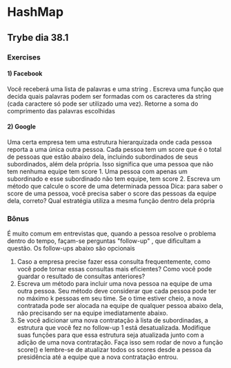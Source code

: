 # HashMap

## Trybe dia 38.1

### Exercises

#### 1) Facebook

Você receberá uma lista de palavras e uma string . Escreva uma função que decida quais palavras
podem ser formadas com os caracteres da string (cada caractere só pode ser utilizado uma vez).
Retorne a soma do comprimento das palavras escolhidas

#### 2) Google

Uma certa empresa tem uma estrutura hierarquizada onde cada pessoa reporta a uma única outra pessoa. Cada pessoa tem um score que é o total de pessoas que estão abaixo dela, incluindo subordinados de seus subordinados, além dela própria. Isso significa que uma pessoa que não tem nenhuma equipe tem score 1. Uma pessoa com apenas um subordinado e esse subordinado não tem equipe, tem score 2. Escreva um método que calcule o score de uma determinada pessoa
Dica: para saber o score de uma pessoa, você precisa saber o score das pessoas da equipe dela, correto? Qual estratégia utiliza a mesma função dentro dela própria

### Bônus

É muito comum em entrevistas que, quando a pessoa resolve o problema dentro do tempo, façam-se perguntas "follow-up" , que dificultam a questão. Os follow-ups abaixo são opcionais

1. Caso a empresa precise fazer essa consulta frequentemente, como você pode tornar essas consultas mais eficientes? Como você pode guardar o resultado de consultas anteriores?
2. Escreva um método para incluir uma nova pessoa na equipe de uma outra pessoa. Seu método deve considerar que cada pessoa pode ter no máximo k pessoas em seu time. Se o time estiver cheio, a nova contratada pode ser alocada na equipe de qualquer pessoa abaixo dela, não precisando ser na equipe imediatamente abaixo.
3. Se você adicionar uma nova contratação à lista de subordinadas, a estrutura que você fez no follow-up 1 está desatualizada. Modifique suas funções para que essa estrutura seja atualizada junto com a adição de uma nova contratação. Faça isso sem rodar de novo a função score() e lembre-se de atualizar todos os scores desde a pessoa da presidência até a equipe que a nova contratação entrou.